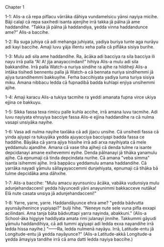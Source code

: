 Chapter 1

1-1: Alis-a cā repa piflacu vārrāka dāhiya vundamelsicu yānsi nayiya micihe. Bāji calaji cā repa saxihedi isanta ajenjihe irrā takka jā pālna jā ame haddandihe. “Takka jā pālna jā haddandiya, ɣedda vinna haddandunce ame?” Alis-a baccihe.

<!--
repa  n. 姉
pifla adj. 近い
vārra n. 堤防
dāhu v. 座る
yānsi adj. 疲れた
miku v. 始める
saxu v. 読む
isu v. 書く
isanta n. 本
ajengu v. 覗く
irrā conj. しかし
takka n. 会話
pālna n. 絵
vinna n. 取り扱い、意味
bakku v. 考える
-->

1-2: Ra suga juhiya cā adi mehanga juhiyata, yadiya buriya tunte aga nurāyu adi kayi baccihe. Amaji luvu ɣāja illentu xeha palla cā piflāka sisiya burihe.

<!--
ra conj. そして
suga adj. 暑い
juhu v. 来る、なる
adi adv. とても
mehanga adj. 眠い
yadu v. 立つ
nuru v. 取る
kaya n. 力
luvu adv. 突然
ɣāja adj. 赤い
illa n. 目
xeha adj. 白い
palla n. うさぎ
sisu v. 走る
buru v. 行く
-->

1-3: Mulu adi sila ame haddandihe. Ra, ācāka adi bacciya ra sila bacciya ili nayu irrā palla “A! A! jija anayaccindani!” hihiya Alis-a mulu adi sila bakkandihe. Irrā palla Watch-a nuriya sindihe ra ajihe ra hildiheji Alis-a intāka tisihedi bennentu palla jā Watch-a cā bennata nuriya sindihemmi jā ajiya turandihemmi bakkuyihe. Ferha baccihiyata yadiya luma turiya sisiya miku. Amana nibbacu ledda cā fupnadibā badda kuhlapi enjiya unsihemmi ajihe.

1-4: Amaji karacu Alis-a tukiya tacmihe ra ɣeddi amanata fupna virce ukiya ejjina ce bakkuyu.

1-5: Sikka fassa texa rimicu palle kuhla accihe, irrā amana luvu tacmihe. Adi luvu nayiyata ehruyiya bacciye fassa Alis-e ejjina haddandihe ra cā nulma vasapi unsiyāka nayihe.

1-6: Vasa adi nulma nayihe taxlāka cā adi jijacu unsihe. Cā unsihedi fassa cā yinda ajiyapi ra tukuyāka ɣedda ajuyacciya bacciyapi badda fassa ce haddihe. Bāyāka cā yarra ajiya hissihe irrā adi arxa nayihiyata cā mele ɣeddamulu ajandihe. Amana cā vase tiha ajiheji cā denda tulme ra isante depcidanayi amane exihevemmi eyihe. Denda pālnanayi jā tihāka ɣanamulu ajihe. Cā epnumaji cā tinda depcindata nurihe. Cā amana "veba simma" isanta isihemmi ajihe. Irrā bappācu ɣeddamulu amana haddandihe. Cā yarrāka nayadi ɣāmulu sāllaɣayaccemmi dunjehiyata, epnumaji cā tihāka bā tulme depcidāka ama dāhxihe.

1-7: Alis-a baccihe: "Mulu amacu ayunsunicu ācāka, vabāka vudunsiya mulu adunjehandacceni! ɣedda hāyuncedi yāni anayunimmi bakkacceve nutāka! Elā nute casata unsiya jā adunjehandacceni!"

1-8: Yarre, yarre, yarre. Haddandāyunce ehra ame? "ɣedda bādvutta ayunsāyihenince yupiyapi?" bulji hihe. "Neneye nute sele vuna pifla exxapi acilindani. Ama tanja bāta bādvuttapi yarra nayinda, abakkuni." (Alis-a School-āka higɣiye haddiyata amata rimi julanayi jinnihe. Takkummi gāyudi ɣāmulu haddandihiya, cā adi tummi ajɣiyapi adi ledda exxa nayandihe irrā ledda hissa nayihe.) "——Ra, ledda nulmenā nayāyu. Irrā, Latitude-entu jā Longitude-entu jā ɣedda nayāyunce?" (Alis-a Latitude-akkā Longitude-a ɣedda āmaɣiya tandihe irrā cā ama datti ledda nayiya baccihe.)
